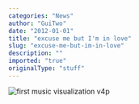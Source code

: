 ```yaml
---
categories: "News"
author: "GuiTwo"
date: "2012-01-01"
title: "excuse me but I'm in love"
slug: "excuse-me-but-im-in-love"
description: ""
imported: "true"
originalType: "stuff"
---
```



![first music visualization v4p](16_squares_first_real_viz_2012.01.01-05.04.38.png) 

